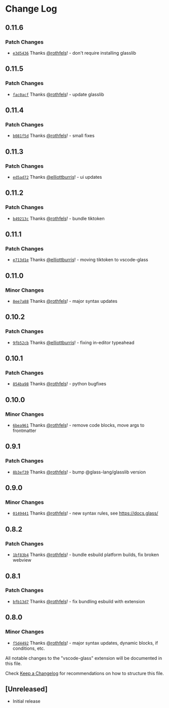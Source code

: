 # Change Log

## 0.11.6

### Patch Changes

- [`e3d5436`](https://github.com/glass-lang/glass/commit/e3d54367b16a397a7eb8bf7b1f567a6e64654120) Thanks [@rothfels](https://github.com/rothfels)! - don't require installing glasslib

## 0.11.5

### Patch Changes

- [`fac0acf`](https://github.com/glass-lang/glass/commit/fac0acf4a05ad310c278e52220a39cff9e47b09c) Thanks [@rothfels](https://github.com/rothfels)! - update glasslib

## 0.11.4

### Patch Changes

- [`b081f5d`](https://github.com/glass-lang/glass/commit/b081f5d4aacf99004426f33af80c3f2759493d0d) Thanks [@rothfels](https://github.com/rothfels)! - small fixes

## 0.11.3

### Patch Changes

- [`ed5ad72`](https://github.com/glass-lang/glass/commit/ed5ad72efb57f32e0968c2df4ac40f6728b3cf77) Thanks [@elliottburris](https://github.com/elliottburris)! - ui updates

## 0.11.2

### Patch Changes

- [`b49213c`](https://github.com/glass-lang/glass/commit/b49213cb334ab592ab77eab67cfc2ddf971d7a31) Thanks [@rothfels](https://github.com/rothfels)! - bundle tiktoken

## 0.11.1

### Patch Changes

- [`e713d1e`](https://github.com/glass-lang/glass/commit/e713d1e210807a2792b96750ecdfd4f9df6bb8c2) Thanks [@elliottburris](https://github.com/elliottburris)! - moving tiktoken to vscode-glass

## 0.11.0

### Minor Changes

- [`8ee7a88`](https://github.com/glass-lang/glass/commit/8ee7a88418452cc67ba981470ac11064e29b0b28) Thanks [@rothfels](https://github.com/rothfels)! - major syntax updates

## 0.10.2

### Patch Changes

- [`9fb52cb`](https://github.com/glass-lang/glass/commit/9fb52cb0579a8937af5b408a715e0717578267e6) Thanks [@elliottburris](https://github.com/elliottburris)! - fixing in-editor typeahead

## 0.10.1

### Patch Changes

- [`854ba98`](https://github.com/glass-lang/glass/commit/854ba98819b4070b823e30c8968dc22c5a6783b4) Thanks [@rothfels](https://github.com/rothfels)! - python bugfixes

## 0.10.0

### Minor Changes

- [`6bea961`](https://github.com/glass-lang/glass/commit/6bea96163876b1ebedfefe514ce36272d2160420) Thanks [@rothfels](https://github.com/rothfels)! - remove code blocks, move args to frontmatter

## 0.9.1

### Patch Changes

- [`8b3ef39`](https://github.com/glass-lang/glass/commit/8b3ef39011dcb3c8ea85a5ce9181ac4299c16667) Thanks [@rothfels](https://github.com/rothfels)! - bump @glass-lang/glasslib version

## 0.9.0

### Minor Changes

- [`0149441`](https://github.com/glass-lang/glass/commit/014944111a85d69adb364299b1e81bc7de16fc85) Thanks [@rothfels](https://github.com/rothfels)! - new syntax rules, see https://docs.glass/

## 0.8.2

### Patch Changes

- [`1bf83b4`](https://github.com/glass-lang/glass/commit/1bf83b404147ad67b19be3e1eedf6c1006e24a68) Thanks [@rothfels](https://github.com/rothfels)! - bundle esbuild platform builds, fix broken webview

## 0.8.1

### Patch Changes

- [`bfb13d7`](https://github.com/glass-lang/glass/commit/bfb13d78c5bde3dbd61f5018bf63c4599506a6aa) Thanks [@rothfels](https://github.com/rothfels)! - fix bundling esbuild with extension

## 0.8.0

### Minor Changes

- [`f5d4492`](https://github.com/glass-lang/glass/commit/f5d4492c6b6d44315bd6052ddd45b47af79720a8) Thanks [@rothfels](https://github.com/rothfels)! - major syntax updates, dynamic blocks, if conditions, etc.

All notable changes to the "vscode-glass" extension will be documented in this file.

Check [Keep a Changelog](http://keepachangelog.com/) for recommendations on how to structure this file.

## [Unreleased]

- Initial release
